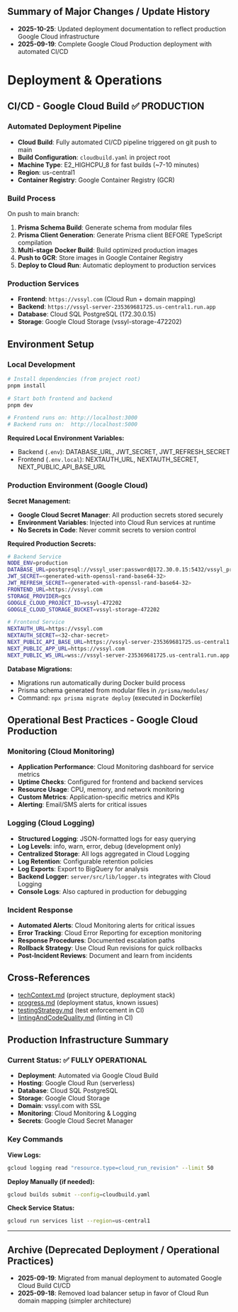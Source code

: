 <!--
Update Rules for deployment.md
- Updated when deployment, CI/CD, or operational practices change.
- All changes should be dated and well-documented.
- Use cross-references to other memory bank files for related patterns or requirements.
- Archive outdated sections rather than deleting.
- Add a table of contents if file exceeds 200 lines.
- Summarize changes at the top if the update is significant.
-->

## Summary of Major Changes / Update History
- **2025-10-25**: Updated deployment documentation to reflect production Google Cloud infrastructure
- **2025-09-19**: Complete Google Cloud Production deployment with automated CI/CD

# Deployment & Operations

## CI/CD - Google Cloud Build ✅ PRODUCTION

### Automated Deployment Pipeline
- **Cloud Build**: Fully automated CI/CD pipeline triggered on git push to main
- **Build Configuration**: `cloudbuild.yaml` in project root
- **Machine Type**: E2_HIGHCPU_8 for fast builds (~7-10 minutes)
- **Region**: us-central1
- **Container Registry**: Google Container Registry (GCR)

### Build Process
On push to main branch:
1. **Prisma Schema Build**: Generate schema from modular files
2. **Prisma Client Generation**: Generate Prisma client BEFORE TypeScript compilation
3. **Multi-stage Docker Build**: Build optimized production images
4. **Push to GCR**: Store images in Google Container Registry
5. **Deploy to Cloud Run**: Automatic deployment to production services

### Production Services
- **Frontend**: `https://vssyl.com` (Cloud Run + domain mapping)
- **Backend**: `https://vssyl-server-235369681725.us-central1.run.app`
- **Database**: Cloud SQL PostgreSQL (172.30.0.15)
- **Storage**: Google Cloud Storage (vssyl-storage-472202)

## Environment Setup

### Local Development
```bash
# Install dependencies (from project root)
pnpm install

# Start both frontend and backend
pnpm dev

# Frontend runs on: http://localhost:3000
# Backend runs on:  http://localhost:5000
```

**Required Local Environment Variables:**
- Backend (`.env`): DATABASE_URL, JWT_SECRET, JWT_REFRESH_SECRET
- Frontend (`.env.local`): NEXTAUTH_URL, NEXTAUTH_SECRET, NEXT_PUBLIC_API_BASE_URL

### Production Environment (Google Cloud)

**Secret Management:**
- **Google Cloud Secret Manager**: All production secrets stored securely
- **Environment Variables**: Injected into Cloud Run services at runtime
- **No Secrets in Code**: Never commit secrets to version control

**Required Production Secrets:**
```bash
# Backend Service
NODE_ENV=production
DATABASE_URL=postgresql://vssyl_user:password@172.30.0.15:5432/vssyl_production
JWT_SECRET=<generated-with-openssl-rand-base64-32>
JWT_REFRESH_SECRET=<generated-with-openssl-rand-base64-32>
FRONTEND_URL=https://vssyl.com
STORAGE_PROVIDER=gcs
GOOGLE_CLOUD_PROJECT_ID=vssyl-472202
GOOGLE_CLOUD_STORAGE_BUCKET=vssyl-storage-472202

# Frontend Service
NEXTAUTH_URL=https://vssyl.com
NEXTAUTH_SECRET=<32-char-secret>
NEXT_PUBLIC_API_BASE_URL=https://vssyl-server-235369681725.us-central1.run.app
NEXT_PUBLIC_APP_URL=https://vssyl.com
NEXT_PUBLIC_WS_URL=wss://vssyl-server-235369681725.us-central1.run.app
```

**Database Migrations:**
- Migrations run automatically during Docker build process
- Prisma schema generated from modular files in `/prisma/modules/`
- Command: `npx prisma migrate deploy` (executed in Dockerfile)

## Operational Best Practices - Google Cloud Production

### Monitoring (Cloud Monitoring)
- **Application Performance**: Cloud Monitoring dashboard for service metrics
- **Uptime Checks**: Configured for frontend and backend services
- **Resource Usage**: CPU, memory, and network monitoring
- **Custom Metrics**: Application-specific metrics and KPIs
- **Alerting**: Email/SMS alerts for critical issues

### Logging (Cloud Logging)
- **Structured Logging**: JSON-formatted logs for easy querying
- **Log Levels**: info, warn, error, debug (development only)
- **Centralized Storage**: All logs aggregated in Cloud Logging
- **Log Retention**: Configurable retention policies
- **Log Exports**: Export to BigQuery for analysis
- **Backend Logger**: `server/src/lib/logger.ts` integrates with Cloud Logging
- **Console Logs**: Also captured in production for debugging

### Incident Response
- **Automated Alerts**: Cloud Monitoring alerts for critical issues
- **Error Tracking**: Cloud Error Reporting for exception monitoring
- **Response Procedures**: Documented escalation paths
- **Rollback Strategy**: Use Cloud Run revisions for quick rollbacks
- **Post-Incident Reviews**: Document and learn from incidents

## Cross-References
- [techContext.md](./techContext.md) (project structure, deployment stack)
- [progress.md](./progress.md) (deployment status, known issues)
- [testingStrategy.md](./testingStrategy.md) (test enforcement in CI)
- [lintingAndCodeQuality.md](./lintingAndCodeQuality.md) (linting in CI)

## Production Infrastructure Summary

### Current Status: ✅ FULLY OPERATIONAL
- **Deployment**: Automated via Google Cloud Build
- **Hosting**: Google Cloud Run (serverless)
- **Database**: Cloud SQL PostgreSQL
- **Storage**: Google Cloud Storage
- **Domain**: vssyl.com with SSL
- **Monitoring**: Cloud Monitoring & Logging
- **Secrets**: Google Cloud Secret Manager

### Key Commands

**View Logs:**
```bash
gcloud logging read "resource.type=cloud_run_revision" --limit 50
```

**Deploy Manually (if needed):**
```bash
gcloud builds submit --config=cloudbuild.yaml
```

**Check Service Status:**
```bash
gcloud run services list --region=us-central1
```

---

## Archive (Deprecated Deployment / Operational Practices)
- **2025-09-19**: Migrated from manual deployment to automated Google Cloud Build CI/CD
- **2025-09-18**: Removed load balancer setup in favor of Cloud Run domain mapping (simpler architecture) 